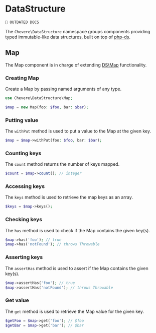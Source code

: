 # DataStructure

`🚧 OUTDATED DOCS`

The `Chevere\DataStructure` namespace groups components providing typed immutable-like data structures, built on top of [php-ds](https://github.com/php-ds/ext-ds).

## Map

The Map component is in charge of extending [DS\Map](https://www.php.net/ds-map) functionality.

### Creating Map

Create a Map by passing named arguments of any type.

```php
use Chevere\DataStructure\Map;

$map = new Map(foo: $foo, bar: $bar);
```

### Putting value

The `withPut` method is used to put a value to the Map at the given key.

```php
$map = $map->withPut(foo: $foo, bar: $bar);
```

### Counting keys

The `count` method returns the number of keys mapped.

```php
$count = $map->count(); // integer
```

### Accessing keys

The `keys` method is used to retrieve the map keys as an array.

```php
$keys = $map->keys();
```

### Checking keys

The `has` method is used to check if the Map contains the given key(s).

```php
$map->has('foo'); // true
$map->has('notFound'); // throws Throwable
```

### Asserting keys

The `assertHas` method is used to assert if the Map contains the given key(s).

```php
$map->assertHas('foo'); // true
$map->assertHas('notFound'); // throws Throwable
```

### Get value

The `get` method is used to retrieve the Map value for the given key.

```php
$getFoo = $map->get('foo'); // $foo
$getBar = $map->get('bar'); // $bar
```
